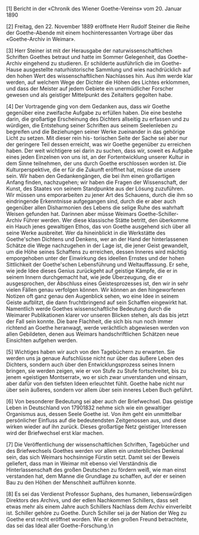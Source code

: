 [1] Bericht in der «Chronik des Wiener Goethe-Vereins» vom 20. Januar 1890

[2] Freitag, den 22. November 1889 eröffnete Herr Rudolf Steiner die Reihe der Goethe-Abende mit einem hochinteressanten Vortrage über das «Goethe-Archiv in Weimar».

[3] Herr Steiner ist mit der Herausgabe der naturwissenschaftlichen Schriften Goethes betraut und hatte im Sommer Gelegenheit, das Goethe-Archiv eingehend zu studieren. Er schilderte ausführlich die im Goethe-Hause ausgestellte naturhistorische Sammlung und wies nachdrücklich auf den hohen Wert des wissenschaftlichen Nachlasses hin. Aus ihm werde klar werden, auf welchem Wege der Dichter die Höhen des Lichtes erklommen, und dass der Meister auf jedem Gebiete ein unermüdlicher Forscher gewesen und als geistiger Mittelpunkt des Zeitalters gegolten habe.

[4] Der Vortragende ging von dem Gedanken aus, dass wir Goethe gegenüber eine zweifache Aufgabe zu erfüllen haben. Die eine bestehe darin, die großartige Erscheinung des Dichters allseitig zu erfassen und zu würdigen, die Entstehung seiner Schriften aus seinem Seelenleben zu begreifen und die Beziehungen seiner Werke zueinander in das gehörige Licht zu setzen. Mit dieser rein his- torischen Seite der Sache sei aber nur der geringere Teil dessen erreicht, was wir Goethe gegenüber zu erreichen haben. Der weit wichtigere sei darin zu suchen, dass wir, soweit es Aufgabe eines jeden Einzelnen von uns ist, an der Fortentwicklung unserer Kultur in dem Sinne teilnehmen, der uns durch Goethe erschlossen worden ist. Die Kulturperspektive, die er für die Zukunft eröffnet hat, müsse die unsere sein. Wir haben den Gedankengängen, die bei ihm einen großartigen Anfang finden, nachzugehen; wir haben die Fragen der Wissenschaft, der Kunst, des Staates von seinem Standpunkte aus der Lösung zuzuführen. Wir müssen uns emporarbeiten zu jener Art des Schauens, durch die ihm so eindringende Erkenntnisse aufgegangen sind, durch die er aber auch gegenüber allen Disharmonien des Lebens die selige Ruhe des wahrhaft Weisen gefunden hat. Darinnen aber müsse Weimars Goethe-Schiller-Archiv Führer werden. Wer diese klassische Stätte betritt, den überkomme ein Hauch jenes gewaltigen Ethos, das von Goethe ausgehend sich über all seine Werke ausbreitet. Wer da hineinblickt in die Werkstätte des Goethe'schen Dichtens und Denkens, wer an der Hand der hinterlassenen Schätze die Wege nachzugehen in der Lage ist, die jener Geist gewandelt, um die Höhe seines Schaffens zu erreichen, dessen Inneres wird mächtig emporgehoben unter der Einwirkung des ideellen Ernstes und der hohen Sittlichkeit der Goethe'schen Lebensführung und Weltauffassung. Er sehe, wie jede Idee dieses Genius zurückgeht auf geistige Kämpfe, die er in seinem Innern durchgemacht hat, wie jede Überzeugung, die er ausgesprochen, der Abschluss eines Geistesprozesses ist, den wir in sehr vielen Fällen genau verfolgen können. Wir können an den hingeworfenen Notizen oft ganz genau den Augenblick sehen, wo eine Idee in seinem Geiste aufblitzt, die dann fruchtbringend auf sein Schaffen eingewirkt hat. Namentlich werde Goethes wissenschaftliche Bedeutung durch die Weimarer Publikationen klarer vor unseren Blicken stehen, als das bis jetzt der Fall sein konnte. Die bare Flachheit, die sich bis nun noch immer richtend an Goethe heranwagt, werde verächtlich abgewiesen werden von allen Gebildeten, denen aus Weimars handschriftlichen Schätzen neue Einsichten aufgehen werden.

[5] Wichtiges haben wir auch von den Tagebüchern zu erwarten. Sie werden uns ja genaue Aufschlüsse nicht nur über das äußere Leben des Dichters, sondern auch über den Entwicklungsprozess seines Innern bringen, sie werden zeigen, wie er von Stufe zu Stufe fortschreitet, bis zu jenem «geistigen Montserrat», wo er sich zwar unverstanden und einsam, aber dafür von den tiefsten Ideen erleuchtet fühlt. Goethe habe nicht nur über sein äußeres, sondern vor allem über sein inneres Leben Buch geführt.

[6] Von besonderer Bedeutung sei aber auch der Briefwechsel. Das geistige Leben in Deutschland von 17901832 nehme sich wie ein gewaltiger Organismus aus, dessen Seele Goethe ist. Von ihm geht ein unmittelbar persönlicher Einfluss auf die bedeutendsten Zeitgenossen aus, und diese wirken wieder auf ihn zurück. Dieses großartige Netz geistiger Interessen wird der Briefwechsel erst klar machen.

[7] Die Veröffentlichung der wissenschaftlichen Schriften, Tagebücher und des Briefwechsels Goethes werden vor allem ein unsterbliches Denkmal sein, das sich Weimars hochsinnige Fürstin setzt. Damit sei der Beweis geliefert, dass man in Weimar mit ebenso viel Verständnis die Hinterlassenschaft des großen Deutschen zu fördern weiß, wie man einst verstanden hat, dem Manne die Grundlage zu schaffen, auf der er seinen Bau zu den Höhen der Menschheit aufführen konnte.

[8] Es sei das Verdienst Professor Suphans, des humanen, liebenswürdigen Direktors des Archivs, und der edlen Nachkommen Schillers, dass seit etwas mehr als einem Jahre auch Schillers Nachlass dem Archiv einverleibt ist. Schiller gehöre zu Goethe. Durch Schiller sei ja der Nation der Weg zu Goethe erst recht eröffnet worden. Wie er den großen Freund betrachtete, das sei das Ideal aller Goethe-Forschung.\n